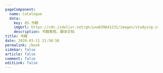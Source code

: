 ```yaml
---
pageComponent: 
  name: Catalogue
  data: 
    key: 05.书籍
    imgUrl: https://cdn.jsdelivr.net/gh/yxw839841231/images/studying-icu/20210119170304.png
    description: 书籍教程、翻译文档
title: 书籍
date: 2020-03-11 21:50:56
permalink: /book
sidebar: false
article: false
comment: false
editLink: false
---
```

